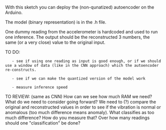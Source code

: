 With this sketch you can deploy the (non-qunatized) autoencoder on the Arduino.

The model (binary representation) is in the .h file.

One dummy reading from the accelerometer is hardcoded and used to run one inference. The output should be the reconstructed 3 numbers, the same (or a very close) value to the original input.

TO DO: 

       - see if using one reading as input is good enough, or if we should use a window of data (like in the CNN approach) which the autoencoder re-constructs.

       - see if we can make the quantized version of the model work 
       
       - measure inference speed
       

TO REVIEW: (same as CNN) How can we see how much RAM we need? What do we need to consider going forward?
            We need to (?) compare the original and reconstructed values in order to see if the vibration is normal or anomalous (too much difference means anomaly). What classifies as too much difference? How do you measure that? Over how many readings should one "classification" be done? 
           
